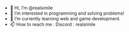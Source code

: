 - 👋 Hi, I’m @realsimile
- 👀 I’m interested in programming and solving problems!
- 🌱 I’m currently learning web and game development.
- 📫 How to reach me : Discord : realsimile
